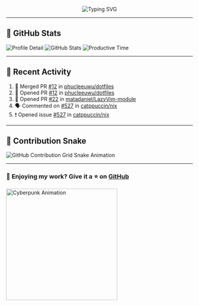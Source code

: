 <p align="center">
  <img src="https://readme-typing-svg.demolab.com/?lines=Hi+There!+I'm+Phuc+Lee+👋;I'm+a+Noob!+and+I+love+learning+new+things!&font=Fira+Code&size=22&pause=100&color=7AA2F7&width=600&height=75&center=true&vCenter=true&multiline=true&repeat=true" alt="Typing SVG">
</p>

---

## 🚀 GitHub Stats

![Profile Detail](http://github-profile-summary-cards.vercel.app/api/cards/profile-details?username=phucleeuwu&theme=transparent)
![GitHub Stats](http://github-profile-summary-cards.vercel.app/api/cards/stats?username=phucleeuwu&theme=transparent)
![Productive Time](http://github-profile-summary-cards.vercel.app/api/cards/productive-time?username=phucleeuwu&theme=transparent&utcOffset=8)

---

## 📝 Recent Activity

<!--START_SECTION:activity-->
1. 🎉 Merged PR [#12](https://github.com/phucleeuwu/dotfiles/pull/12) in [phucleeuwu/dotfiles](https://github.com/phucleeuwu/dotfiles)
2. 💪 Opened PR [#12](https://github.com/phucleeuwu/dotfiles/pull/12) in [phucleeuwu/dotfiles](https://github.com/phucleeuwu/dotfiles)
3. 💪 Opened PR [#22](https://github.com/matadaniel/LazyVim-module/pull/22) in [matadaniel/LazyVim-module](https://github.com/matadaniel/LazyVim-module)
4. 🗣 Commented on [#527](https://github.com/catppuccin/nix/issues/527#issuecomment-2764464366) in [catppuccin/nix](https://github.com/catppuccin/nix)
5. ❗ Opened issue [#527](https://github.com/catppuccin/nix/issues/527) in [catppuccin/nix](https://github.com/catppuccin/nix)
<!--END_SECTION:activity-->

<!--START_SECTION:waka-->
<!--END_SECTION:waka-->

---

## 🐍 Contribution Snake

<picture>
  <source media="(prefers-color-scheme: dark)" srcset="https://raw.githubusercontent.com/phucleeuwu/phucleeuwu/output/github-contribution-grid-snake-dark.svg">
  <source media="(prefers-color-scheme: light)" srcset="https://raw.githubusercontent.com/phucleeuwu/phucleeuwu/output/github-contribution-grid-snake.svg">
  <img alt="GitHub Contribution Grid Snake Animation" src="https://raw.githubusercontent.com/phucleeuwu/phucleeuwu/output/github-contribution-grid-snake.svg">
</picture>

---

### 💙 **Enjoying my work?** Give it a ⭐ on **[GitHub](https://github.com/phucleeuwu)**

<p align="left">
  <img src="https://media.giphy.com/media/u5sgL5pks5JXKHcVZo/giphy.gif" width="300" alt="Cyberpunk Animation">
</p>
